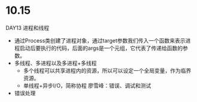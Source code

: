 # 10.15
DAY13 进程和线程
  - 通过Process类创建了进程对象，通过target参数我们传入一个函数来表示进程启动后要执行的代码，后面的args是一个元组，它代表了传递给函数的参数。
  - 多线程、多进程以及多进程+多线程
    - 多个线程可以共享进程内的资源，所以可以设定一个全局变量，作为临界资源。
    - 单线程+异步I/O，简称协程
廖雪峰：错误、调试和测试
  - 错误处理
